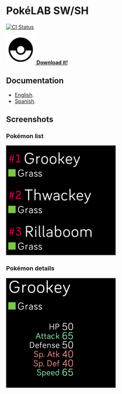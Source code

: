 # PokéLAB SW/SH

[![CI Status](https://github.com/SergioMorchon/fitbit-pokelab-swsh/workflows/CI/badge.svg)](https://github.com/SergioMorchon/fitbit-pokelab-swsh/actions?query=workflow%3ACI)

**[![Icon](./resources/icon.png) Download it!](https://gallery.fitbit.com/details/d8e1ca84-1b02-4ac8-8e47-f18c98888895)**

## Documentation

- [English](./doc/en/description.md).
- [Spanish](./doc/es/description.md).

## Screenshots

### Pokémon list

![Pokémon list](./doc/en/versa/0-pokemon-list.png)

### Pokémon details

![Pokémon details](./doc/en/versa/1-pokemon-details.png)
